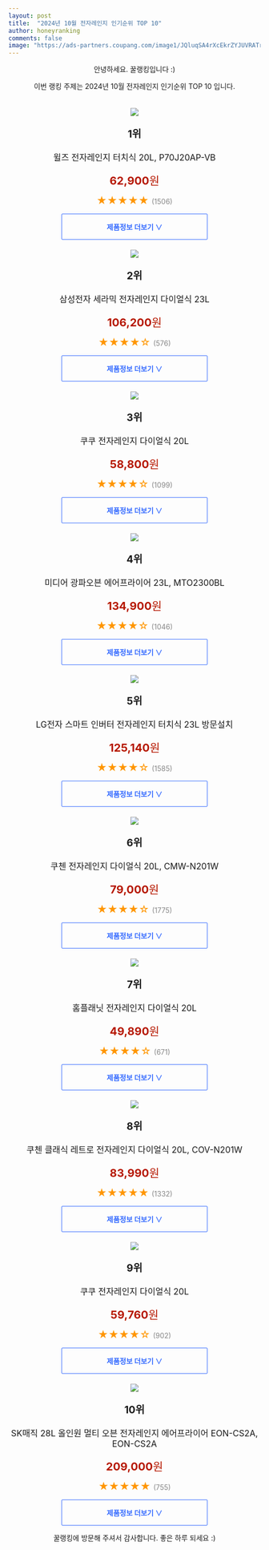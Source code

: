 ```yaml
---
layout: post
title:  "2024년 10월 전자레인지 인기순위 TOP 10"
author: honeyranking
comments: false
image: "https://ads-partners.coupang.com/image1/JQluqSA4rXcEkrZYJUVRATrAAm-B1Lm9yeMc_wQOjcrtmRl5ow3A1cqLfhYBqWnwTlDtmZzvKKZFib-tK9G975lo6LYQcUshv44hH2UU289XA0r4q3_jQUlkjkapfPQCoM6BqBgBx9v-HigUFIQuK-d1ecnPv6MqymwBgewR7aq2-wrcF69oyRRzfqvKKvGc8q1ZKQRmxEm4g49Ofyx8NLoiNOqD1ZJ3kKlCzzqBjE2cSJI8e3ZlmlV6xWuf2yNR_4Hh2XCTOlkREW_rtFzRfaoFVwFoAYnXOthSS0ZT-bm09Z2CaI0uqVUJ07XaRnbZBjrK-e15XILv"
---
```

<p style="text-align: center;">안녕하세요. 꿀랭킹입니다 :)</p>
<p style="text-align: center;">이번 랭킹 주제는 2024년 10월 전자레인지 인기순위 TOP 10 입니다.</p><center><img src="https://ads-partners.coupang.com/image1/JQluqSA4rXcEkrZYJUVRATrAAm-B1Lm9yeMc_wQOjcrtmRl5ow3A1cqLfhYBqWnwTlDtmZzvKKZFib-tK9G975lo6LYQcUshv44hH2UU289XA0r4q3_jQUlkjkapfPQCoM6BqBgBx9v-HigUFIQuK-d1ecnPv6MqymwBgewR7aq2-wrcF69oyRRzfqvKKvGc8q1ZKQRmxEm4g49Ofyx8NLoiNOqD1ZJ3kKlCzzqBjE2cSJI8e3ZlmlV6xWuf2yNR_4Hh2XCTOlkREW_rtFzRfaoFVwFoAYnXOthSS0ZT-bm09Z2CaI0uqVUJ07XaRnbZBjrK-e15XILv" style="margin-top:20px" /></center><p style="text-align: center; font-size: 20px"><b>1위</b></p><p style="text-align: center; font-size: 17px">윌즈 전자레인지 터치식 20L, P70J20AP-VB</p><p style="text-align: center;"><span style="color: #b61800; font-size: 22px;"><b>62,900</b>원</span></p><p style="text-align: center;"><span style="color: #ff9600; font-size: 20px;">★★★★★ </span><span style="color: #878787;">(1506)</span></p><center><a href="https://link.coupang.com/re/AFFSDP?lptag=AF3899140&subid=honeyrank&pageKey=7415868212&itemId=19225421941&vendorItemId=86342070427&traceid=V0-153-5935b9da7a45a265&clickBeacon=8bcee570-96f9-11ef-a2a1-405b7e4c88a8%7E3&requestid=20241031050000810146439977&token=31850C%7CMIXED"><div style="font-size: 14px; display: inline-block; padding: 15px 90px; color: #346aff; border-radius: 2px; border: 1px solid #346aff; cursor: pointer;"><b>제품정보 더보기 &or;</b></div></a></center><center><img src="https://ads-partners.coupang.com/image1/KyfSL9dcct1SJ2QIK23WIYMySx558OyVovFa63g0cOcqJEvLUdpth-66hFlVUSfV4j4guB4qmbh7898t0DauAPXst4kG00SDvgLpUgmMWD8sEbCQuQcAsNcNscA3NbOtYlIf2-SjgyQiGuEvG6GLptquYxQ-ZQNOcWrMgmQJ8RFlN9Tjh4iS_WqIQbOK4ModuVNklyU-sK_bHqElxn4Xd9-P6qfWyAPGrsgMpX4O4WzVwE2daggX1QO4vgfHcll81tc47dJ7aOBfabzbiU0DjKBULagbv_sQhnaGnQFjmAoeHYUPIpnQ-1pHIDEymZMt0e8=" style="margin-top:20px" /></center><p style="text-align: center; font-size: 20px"><b>2위</b></p><p style="text-align: center; font-size: 17px">삼성전자 세라믹 전자레인지 다이얼식 23L</p><p style="text-align: center;"><span style="color: #b61800; font-size: 22px;"><b>106,200</b>원</span></p><p style="text-align: center;"><span style="color: #ff9600; font-size: 20px;">★★★★☆ </span><span style="color: #878787;">(576)</span></p><center><a href="https://link.coupang.com/re/AFFSDP?lptag=AF3899140&subid=honeyrank&pageKey=7507705896&itemId=19665760789&vendorItemId=86771432026&traceid=V0-153-a39718762dc501ec&requestid=20241031050000810146439977&token=31850C%7CMIXED"><div style="font-size: 14px; display: inline-block; padding: 15px 90px; color: #346aff; border-radius: 2px; border: 1px solid #346aff; cursor: pointer;"><b>제품정보 더보기 &or;</b></div></a></center><center><img src="https://ads-partners.coupang.com/image1/TxySp_HLkeAFih1WT_59I3pxriXSkC7AxE9F_yu9oosYnvkxfdMLcuZ-31MpycgYrHmxtzqzo8iTgF-gCQFYicxo1QuHsaVcPaWp70gVDopv8sCsj_XlM5lDUP5FDrFcovhcuhltm4NNGiVFOao2j8W-Bl7BpnKq7SPuELsOKTgXOIVBxhRHI3WpH9Tv_Nkmzd8f0NoOUZRkVu7i-JF8IR-_3bxGcUL_loWP4kdy_30vdJ5m8oKWwPhyxVkxE6gMms-xFab-6QKv6nTV9jFAV6c_neztNIGj" style="margin-top:20px" /></center><p style="text-align: center; font-size: 20px"><b>3위</b></p><p style="text-align: center; font-size: 17px">쿠쿠 전자레인지 다이얼식 20L</p><p style="text-align: center;"><span style="color: #b61800; font-size: 22px;"><b>58,800</b>원</span></p><p style="text-align: center;"><span style="color: #ff9600; font-size: 20px;">★★★★☆ </span><span style="color: #878787;">(1099)</span></p><center><a href="https://link.coupang.com/re/AFFSDP?lptag=AF3899140&subid=honeyrank&pageKey=6784715012&itemId=15967393537&vendorItemId=5493101444&traceid=V0-153-70e181a43b411328&requestid=20241031050000810146439977&token=31850C%7CMIXED"><div style="font-size: 14px; display: inline-block; padding: 15px 90px; color: #346aff; border-radius: 2px; border: 1px solid #346aff; cursor: pointer;"><b>제품정보 더보기 &or;</b></div></a></center><center><img src="https://ads-partners.coupang.com/image1/be6xLvtWZptILET1bTYY6Itw6gyEpTC1XkJIy46sU5us70hbF_PNS3WBpoNOSkp-mE2Z7WSf_55bqZkFtOk7D4kes32yTe7oYZKOmP_XUKJ2wAlATVYFXhI18Vx12YOvn01gyJL3yA1vrKmCUXIqUgxqAwM3ejAeNY0WoKci4IArPA-Kml2nMZu2PHwbsJ_zY5Lh7xGs3QJlrpDPj_6eT8mMyUHlihqjdHJJaS4rDaEh3ZInl66LCejm7aANCm7NTGcMCsa2FoB6iwm9HLP8qmSWLBX35uUzPLJKrC1S" style="margin-top:20px" /></center><p style="text-align: center; font-size: 20px"><b>4위</b></p><p style="text-align: center; font-size: 17px">미디어 광파오븐 에어프라이어 23L, MTO2300BL</p><p style="text-align: center;"><span style="color: #b61800; font-size: 22px;"><b>134,900</b>원</span></p><p style="text-align: center;"><span style="color: #ff9600; font-size: 20px;">★★★★☆ </span><span style="color: #878787;">(1046)</span></p><center><a href="https://link.coupang.com/re/AFFSDP?lptag=AF3899140&subid=honeyrank&pageKey=7634815305&itemId=20271379965&vendorItemId=87358462246&traceid=V0-153-6e57abf217d5ac55&clickBeacon=8bcf0c80-96f9-11ef-b4b0-6c1385773647%7E3&requestid=20241031050000810146439977&token=31850C%7CMIXED"><div style="font-size: 14px; display: inline-block; padding: 15px 90px; color: #346aff; border-radius: 2px; border: 1px solid #346aff; cursor: pointer;"><b>제품정보 더보기 &or;</b></div></a></center><center><img src="https://ads-partners.coupang.com/image1/mMpDnQYkvXGMoKxGmPhJMBjdYAO78i3uneS_j4Ag-NUstqe0qBladCKB4okDupRoq7CbMG1Kz4G39ZvKHgmtaawjZN9Z0TnOfozMwqxnoMeO9H3sHbq9qzMOyZXV8RUMI_r_mmRn2a5u8yoHDBoCCSvlGyRLgLErmsz7yVEEg2vLu51oGDImNuHVeJi6uj7gaYAs7oMx7LfgUngEt1Jpt-QzgGLTxS5Tv2QkPLudr5zmDc5AsGM1-FjpzeFEf1LqsaCkUXk_OBppRdmTkkGWL7_xpZtB5jmfG4zY" style="margin-top:20px" /></center><p style="text-align: center; font-size: 20px"><b>5위</b></p><p style="text-align: center; font-size: 17px">LG전자 스마트 인버터 전자레인지 터치식 23L 방문설치</p><p style="text-align: center;"><span style="color: #b61800; font-size: 22px;"><b>125,140</b>원</span></p><p style="text-align: center;"><span style="color: #ff9600; font-size: 20px;">★★★★☆ </span><span style="color: #878787;">(1585)</span></p><center><a href="https://link.coupang.com/re/AFFSDP?lptag=AF3899140&subid=honeyrank&pageKey=6696870778&itemId=15496737066&vendorItemId=82716075547&traceid=V0-153-fe8e2e2fa63396ad&requestid=20241031050000810146439977&token=31850C%7CMIXED"><div style="font-size: 14px; display: inline-block; padding: 15px 90px; color: #346aff; border-radius: 2px; border: 1px solid #346aff; cursor: pointer;"><b>제품정보 더보기 &or;</b></div></a></center><center><img src="https://ads-partners.coupang.com/image1/mZeRbULzcIAHgnpZmUlQ4YFw3izALHzVRnCVJzu6XTOW-duK9Oi2Nt0gsrsEueXjT_h0-GC2afeL6E-gk6gYyW5qXML2FTJFH5-ldWKpK9eVqjrCiAfpPiPECv0SBOZqPHVCT9YsUNAUz-Ja9ts5YhvfF84-ZqsXBk3CsAuKcKpFUISWJlVi5uk92ROmveVlANL_XHBIfMJ8Rlhik9xuxcw5JH4FiW4cKWRnCJkYua0II5xlgDVvx-wsSyMhyyiy2CabU2vLAS8PgEECXYB1eXCCfOX_SoeSfdeW9tFL" style="margin-top:20px" /></center><p style="text-align: center; font-size: 20px"><b>6위</b></p><p style="text-align: center; font-size: 17px">쿠첸 전자레인지 다이얼식 20L, CMW-N201W</p><p style="text-align: center;"><span style="color: #b61800; font-size: 22px;"><b>79,000</b>원</span></p><p style="text-align: center;"><span style="color: #ff9600; font-size: 20px;">★★★★☆ </span><span style="color: #878787;">(1775)</span></p><center><a href="https://link.coupang.com/re/AFFSDP?lptag=AF3899140&subid=honeyrank&pageKey=8072638913&itemId=22729460449&vendorItemId=89764802993&traceid=V0-153-9b0dd6f38df2bf94&clickBeacon=8bcf0c80-96f9-11ef-9ded-672239febbe8%7E3&requestid=20241031050000810146439977&token=31850C%7CMIXED"><div style="font-size: 14px; display: inline-block; padding: 15px 90px; color: #346aff; border-radius: 2px; border: 1px solid #346aff; cursor: pointer;"><b>제품정보 더보기 &or;</b></div></a></center><center><img src="https://ads-partners.coupang.com/image1/3m5Q1E58lb3P2ay83tN9rERAZQIiUO_cu-BzqHpwqc_BZZypRFulZQnxV8iWEOnrs4ZGAvc7pH1OKH53UPtVEUMnqEa-KdtZgEwnLZuQT1PZ0LQpZhZeHrminZI-d7t5ugJxU3ZHCMBjuo79bxZVJrfCP0VVjsbd6xrjT7lRDRs1wg1QV9aSej7LB6C5aMie_txqH2pxeUsR-V7wmdTCErB5r2G44Agt1QxrKjoUmjiLbEn4wuKsWqohTotf7Smh6dazk9HCZSMosG0Tsp7mkq-FeL1xCXaXUkgxtA==" style="margin-top:20px" /></center><p style="text-align: center; font-size: 20px"><b>7위</b></p><p style="text-align: center; font-size: 17px">홈플래닛 전자레인지 다이얼식 20L</p><p style="text-align: center;"><span style="color: #b61800; font-size: 22px;"><b>49,890</b>원</span></p><p style="text-align: center;"><span style="color: #ff9600; font-size: 20px;">★★★★☆ </span><span style="color: #878787;">(671)</span></p><center><a href="https://link.coupang.com/re/AFFSDP?lptag=AF3899140&subid=honeyrank&pageKey=4882898698&itemId=8865360607&vendorItemId=76152061617&traceid=V0-153-aab4e1886b533601&requestid=20241031050000810146439977&token=31850C%7CMIXED"><div style="font-size: 14px; display: inline-block; padding: 15px 90px; color: #346aff; border-radius: 2px; border: 1px solid #346aff; cursor: pointer;"><b>제품정보 더보기 &or;</b></div></a></center><center><img src="https://ads-partners.coupang.com/image1/E-4_RoGleHhraIc1E2gXhPoGZLFTqDMRSwthtq-gfew_q58CdTwabxfdd0aWTV6-JFBpXOOqNSS4Jp8RhGvNkdGlI3P0oAioQgExFqRorSWHh_DKnGH5aMiItjJfzoucSXY66oy_dvPx8lS7aYebKOkFnmuW6KEBMXe8iGujBS71-csv7qQx8ID3_4-Smpvk2Y3nOi-htTAH8zeE87csnANE-Vkhgr8GTWSnCZzQeF9Ou1O4fkA78b1P9UDBf8-YILlmR-5mtqC4iVjfW5E8VpdtgGbXdD9HNiy-Qpj1ruE=" style="margin-top:20px" /></center><p style="text-align: center; font-size: 20px"><b>8위</b></p><p style="text-align: center; font-size: 17px">쿠첸 클래식 레트로 전자레인지 다이얼식 20L, COV-N201W</p><p style="text-align: center;"><span style="color: #b61800; font-size: 22px;"><b>83,990</b>원</span></p><p style="text-align: center;"><span style="color: #ff9600; font-size: 20px;">★★★★★ </span><span style="color: #878787;">(1332)</span></p><center><a href="https://link.coupang.com/re/AFFSDP?lptag=AF3899140&subid=honeyrank&pageKey=6119944442&itemId=11593867092&vendorItemId=78868684160&traceid=V0-153-837087fd060cfe47&clickBeacon=8bcf0c80-96f9-11ef-8867-3a892acd1bcd%7E3&requestid=20241031050000810146439977&token=31850C%7CMIXED"><div style="font-size: 14px; display: inline-block; padding: 15px 90px; color: #346aff; border-radius: 2px; border: 1px solid #346aff; cursor: pointer;"><b>제품정보 더보기 &or;</b></div></a></center><center><img src="https://ads-partners.coupang.com/image1/Gtv69dlNfSdxWKx9GgyVHswOBAVYVN5oAySTCNt3JBZsoyzsyxvxIUOhEVA4KZvqeoArjILfZHNSNSPw2W5MuxLdXsrtTF4xzUjtrgDraQErCT-OuScXLC0n1GfoUhkODib36BQkfcVypvk28-tPuswdOhvI81pF6sHy73niAM8nK7iLW-vt1osCJZdPsyDyNlH5sv80S67yS7VsHJn1sHpGzvJ_Hl4X2hfyTcjqado4cylPn6ovAmlA7IiFjNQ0DVRytlv29Cm-4l_-K9VwM9yNq6ezfWSWnGI=" style="margin-top:20px" /></center><p style="text-align: center; font-size: 20px"><b>9위</b></p><p style="text-align: center; font-size: 17px">쿠쿠 전자레인지 다이얼식 20L</p><p style="text-align: center;"><span style="color: #b61800; font-size: 22px;"><b>59,760</b>원</span></p><p style="text-align: center;"><span style="color: #ff9600; font-size: 20px;">★★★★☆ </span><span style="color: #878787;">(902)</span></p><center><a href="https://link.coupang.com/re/AFFSDP?lptag=AF3899140&subid=honeyrank&pageKey=6784715012&itemId=22919995789&vendorItemId=76172083102&traceid=V0-153-70e181a43b411328&requestid=20241031050000810146439977&token=31850C%7CMIXED"><div style="font-size: 14px; display: inline-block; padding: 15px 90px; color: #346aff; border-radius: 2px; border: 1px solid #346aff; cursor: pointer;"><b>제품정보 더보기 &or;</b></div></a></center><center><img src="https://ads-partners.coupang.com/image1/4an79QkuGviVa3BH4ZZHS4rsS5Gf3mcGwLyGOXoVuj-DUunMPSHcB9ttr6y47Ja8FCEseOylgHRenxzdb-wkxy2xEbvplRWzhsWSGnPjmbEE93SyQ-ZMQI78DoaRUmhNKgL1I-6faDGBbmpOrD0omXGc8K35PxvB2knjynJPSL6exmU7-yfu-KcEQYqvQkh2R4TaaLluz6pK1g8AkKAUUQ3vWhGLd0gbtruX-gy1pqMVr8soWyv1YU606x9Amk_1nUeDTrmXuQip4nfOruJ6nJtLjf3ocY1sIoAi2loKCWL3K_5_5yY0AfvgJUP2tA==" style="margin-top:20px" /></center><p style="text-align: center; font-size: 20px"><b>10위</b></p><p style="text-align: center; font-size: 17px">SK매직 28L 올인원 멀티 오븐 전자레인지 에어프라이어 EON-CS2A, EON-CS2A</p><p style="text-align: center;"><span style="color: #b61800; font-size: 22px;"><b>209,000</b>원</span></p><p style="text-align: center;"><span style="color: #ff9600; font-size: 20px;">★★★★★ </span><span style="color: #878787;">(755)</span></p><center><a href="https://link.coupang.com/re/AFFSDP?lptag=AF3899140&subid=honeyrank&pageKey=8310914165&itemId=23981313429&vendorItemId=91002479169&traceid=V0-153-79bda42ae61d1126&clickBeacon=8bcf0c80-96f9-11ef-9e77-206d52b85a3e%7E3&requestid=20241031050000810146439977&token=31850C%7CMIXED"><div style="font-size: 14px; display: inline-block; padding: 15px 90px; color: #346aff; border-radius: 2px; border: 1px solid #346aff; cursor: pointer;"><b>제품정보 더보기 &or;</b></div></a></center><p style="text-align: center;">꿀랭킹에 방문해 주셔서 감사합니다. 좋은 하루 되세요 :)</p>